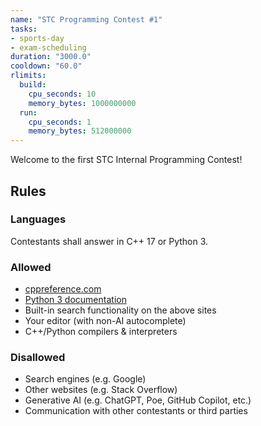 ```yaml
---
name: "STC Programming Contest #1"
tasks:
- sports-day
- exam-scheduling
duration: "3000.0"
cooldown: "60.0"
rlimits:
  build:
    cpu_seconds: 10
    memory_bytes: 1000000000
  run:
    cpu_seconds: 1
    memory_bytes: 512000000
---
```


Welcome to the first STC Internal Programming Contest!

## Rules

### Languages

Contestants shall answer in C++ 17 or Python 3.

### Allowed

- [cppreference.com](https://cppreference.com/)
- [Python 3 documentation](https://docs.python.org/3/)
- Built-in search functionality on the above sites
- Your editor (with non-AI autocomplete)
- C++/Python compilers & interpreters

### Disallowed

- Search engines (e.g. Google)
- Other websites (e.g. Stack Overflow)
- Generative AI (e.g. ChatGPT, Poe, GitHub Copilot, etc.)
- Communication with other contestants or third parties
